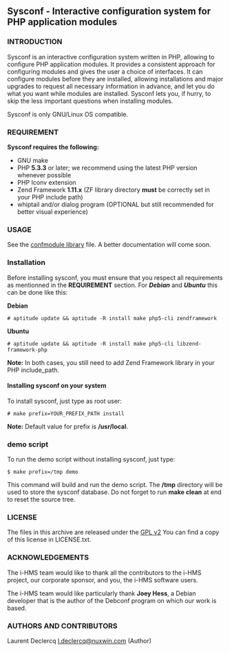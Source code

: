 ## Sysconf -  Interactive configuration system for PHP application modules

### INTRODUCTION

Sysconf is an interactive configuration system written in PHP, allowing to configure PHP application modules. It provides
a consistent approach for configuring modules and gives the user a choice of interfaces. It can configure modules before
they are installed, allowing installations and major upgrades to request all necessary information in advance, and let
you do what you want while modules are installed. Sysconf lets you, if hurry, to skip the less important questions when
installing modules.

Sysconf is only GNU/Linux OS compatible.

### REQUIREMENT

**Sysconf requires the following:**

 * GNU make
 * PHP **5.3.3** or later; we recommend using the latest PHP version whenever possible
 * PHP Iconv extension
 * Zend Framework **1.11.x** (ZF library directory **must** be correctly set in your PHP include path)
 * whiptail and/or dialog program (OPTIONAL but still recommended for better visual experience)

### USAGE

See the [confmodule library](https://github.com/i-HMS/sysconf/blob/master/confmodule "confmodule") file. A better documentation will
come soon.

### Installation

Before installing sysconf, you must ensure that you respect all requirements as mentionned in the **REQUIREMENT** section.
For ***Debian*** and ***Ubuntu*** this can be done like this:

**Debian**

	# aptitude update && aptitude -R install make php5-cli zendframework

**Ubuntu**

	# aptitude update && aptitude -R install make php5-cli libzend-framework-php

**Note:** In both cases, you still need to add Zend Framework library in your PHP include_path.

#### Installing sysconf on your system

 To install sysconf, just type as root user:

 	# make prefix=YOUR_PREFIX_PATH install

**Note:** Default value for prefix is **/usr/local**.

### demo script

To run the demo script without installing sysconf, just type:

	$ make prefix=/tmp demo

This command will build and run the demo script. The **/tmp** directory will be used to store the sysconf database. Do
not forget to run **make clean** at end to reset the source tree.

### LICENSE

The files in this archive are released under the [GPL v2](http://www.gnu.org/licenses/gpl-2.0.html "GPL v2")
You can find a copy of this license in LICENSE.txt.

### ACKNOWLEDGEMENTS

The i-HMS team would like to thank all the contributors to the i-HMS project, our corporate sponsor, and you, the i-HMS
software users.

The i-HMS team would like particularly thank **Joey Hess**, a Debian developer that is the author of the Debconf program on
which our work is based.

### AUTHORS AND CONTRIBUTORS
Laurent Declercq <l.declercq@nuxwin.com> (Author)
